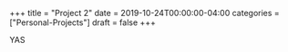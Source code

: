 +++
title = "Project 2"
date = 2019-10-24T00:00:00-04:00
categories = ["Personal-Projects"]
draft = false
+++

YAS